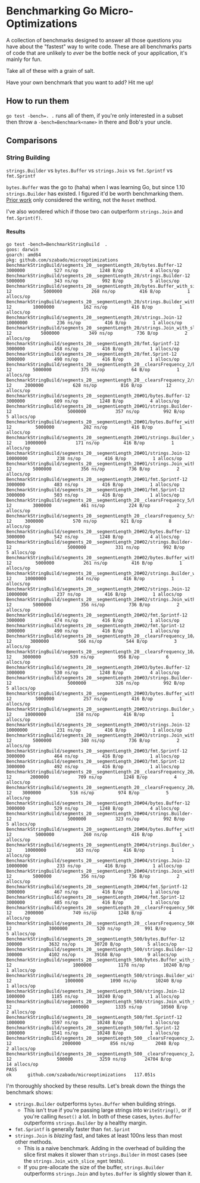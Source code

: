 # Benchmarking Go Micro-Optimizations

A collection of benchmarks designed to answer all those questions you have about the "fastest" way to write code.
These are all benchmarks parts of code that are unlikely to _ever_ be the bottle neck of your application, it's mainly
for fun.

Take all of these with a grain of salt.

Have your own benchmark that you want to add? Hit me up!

## How to run them

`go test -bench=. .` runs all of them, if you're only interested in a subset then throw a `-bench=Benchmark<name>` in
there and Bob's your uncle.

## Comparisons

### String Building

`strings.Builder` vs `bytes.Buffer` vs `strings.Join` vs `fmt.Sprintf` vs `fmt.Sprintf`

`bytes.Buffer` was the go to (haha) when I was learning Go, but since 1.10 `strings.Builder` has existed. I figured
it'd be worth benchmarking them. [Prior work](https://medium.com/@felipedutratine/string-concatenation-in-golang-since-1-10-bytes-buffer-vs-strings-builder-2b3081848c45)
only considered the writing, not the `Reset` method.

I've also wondered which if those two can outperform `strings.Join` and `fmt.Sprint(f)`.

#### Results

```
go test -bench=BenchmarkStringBuild  .
goos: darwin
goarch: amd64
pkg: github.com/szabado/microoptimizations
BenchmarkStringBuild/segments_20__segmentLength_20/bytes.Buffer-12         	 3000000	       527 ns/op	    1248 B/op	       4 allocs/op
BenchmarkStringBuild/segments_20__segmentLength_20/strings.Builder-12      	 5000000	       343 ns/op	     992 B/op	       5 allocs/op
BenchmarkStringBuild/segments_20__segmentLength_20/bytes.Buffer_with_size_mgmt-12         	 5000000	       268 ns/op	     416 B/op	       1 allocs/op
BenchmarkStringBuild/segments_20__segmentLength_20/strings.Builder_with_size_mgmt-12      	10000000	       162 ns/op	     416 B/op	       1 allocs/op
BenchmarkStringBuild/segments_20__segmentLength_20/strings.Join-12                        	10000000	       236 ns/op	     416 B/op	       1 allocs/op
BenchmarkStringBuild/segments_20__segmentLength_20/strings.Join_with_slice_mgmt-12        	 5000000	       349 ns/op	     736 B/op	       2 allocs/op
BenchmarkStringBuild/segments_20__segmentLength_20/fmt.Sprintf-12                         	 3000000	       458 ns/op	     416 B/op	       1 allocs/op
BenchmarkStringBuild/segments_20__segmentLength_20/fmt.Sprint-12                          	 3000000	       490 ns/op	     416 B/op	       1 allocs/op
BenchmarkStringBuild/segments_20__segmentLength_20__clearsFrequency_2/bytes.Buffer-12     	 5000000	       375 ns/op	      64 B/op	       1 allocs/op
BenchmarkStringBuild/segments_20__segmentLength_20__clearsFrequency_2/strings.Builder-12  	 2000000	       628 ns/op	     816 B/op	      12 allocs/op
BenchmarkStringBuild/segments_20__segmentLength_20#01/bytes.Buffer-12                     	 3000000	       609 ns/op	    1248 B/op	       4 allocs/op
BenchmarkStringBuild/segments_20__segmentLength_20#01/strings.Builder-12                  	 5000000	       357 ns/op	     992 B/op	       5 allocs/op
BenchmarkStringBuild/segments_20__segmentLength_20#01/bytes.Buffer_with_size_mgmt-12      	 5000000	       282 ns/op	     416 B/op	       1 allocs/op
BenchmarkStringBuild/segments_20__segmentLength_20#01/strings.Builder_with_size_mgmt-12   	10000000	       171 ns/op	     416 B/op	       1 allocs/op
BenchmarkStringBuild/segments_20__segmentLength_20#01/strings.Join-12                     	10000000	       238 ns/op	     416 B/op	       1 allocs/op
BenchmarkStringBuild/segments_20__segmentLength_20#01/strings.Join_with_slice_mgmt-12     	 5000000	       356 ns/op	     736 B/op	       2 allocs/op
BenchmarkStringBuild/segments_20__segmentLength_20#01/fmt.Sprintf-12                      	 3000000	       483 ns/op	     416 B/op	       1 allocs/op
BenchmarkStringBuild/segments_20__segmentLength_20#01/fmt.Sprint-12                       	 3000000	       503 ns/op	     416 B/op	       1 allocs/op
BenchmarkStringBuild/segments_20__segmentLength_20__clearsFrequency_5/bytes.Buffer-12     	 3000000	       461 ns/op	     224 B/op	       2 allocs/op
BenchmarkStringBuild/segments_20__segmentLength_20__clearsFrequency_5/strings.Builder-12  	 3000000	       570 ns/op	     921 B/op	       8 allocs/op
BenchmarkStringBuild/segments_20__segmentLength_20#02/bytes.Buffer-12                     	 3000000	       542 ns/op	    1248 B/op	       4 allocs/op
BenchmarkStringBuild/segments_20__segmentLength_20#02/strings.Builder-12                  	 5000000	       331 ns/op	     992 B/op	       5 allocs/op
BenchmarkStringBuild/segments_20__segmentLength_20#02/bytes.Buffer_with_size_mgmt-12      	 5000000	       261 ns/op	     416 B/op	       1 allocs/op
BenchmarkStringBuild/segments_20__segmentLength_20#02/strings.Builder_with_size_mgmt-12   	10000000	       164 ns/op	     416 B/op	       1 allocs/op
BenchmarkStringBuild/segments_20__segmentLength_20#02/strings.Join-12                     	10000000	       237 ns/op	     416 B/op	       1 allocs/op
BenchmarkStringBuild/segments_20__segmentLength_20#02/strings.Join_with_slice_mgmt-12     	 5000000	       356 ns/op	     736 B/op	       2 allocs/op
BenchmarkStringBuild/segments_20__segmentLength_20#02/fmt.Sprintf-12                      	 3000000	       474 ns/op	     416 B/op	       1 allocs/op
BenchmarkStringBuild/segments_20__segmentLength_20#02/fmt.Sprint-12                       	 3000000	       490 ns/op	     416 B/op	       1 allocs/op
BenchmarkStringBuild/segments_20__segmentLength_20__clearsFrequency_10/bytes.Buffer-12    	 3000000	       566 ns/op	     544 B/op	       3 allocs/op
BenchmarkStringBuild/segments_20__segmentLength_20__clearsFrequency_10/strings.Builder-12 	 3000000	       539 ns/op	     956 B/op	       6 allocs/op
BenchmarkStringBuild/segments_20__segmentLength_20#03/bytes.Buffer-12                     	 3000000	       530 ns/op	    1248 B/op	       4 allocs/op
BenchmarkStringBuild/segments_20__segmentLength_20#03/strings.Builder-12                  	 5000000	       326 ns/op	     992 B/op	       5 allocs/op
BenchmarkStringBuild/segments_20__segmentLength_20#03/bytes.Buffer_with_size_mgmt-12      	 5000000	       257 ns/op	     416 B/op	       1 allocs/op
BenchmarkStringBuild/segments_20__segmentLength_20#03/strings.Builder_with_size_mgmt-12   	10000000	       158 ns/op	     416 B/op	       1 allocs/op
BenchmarkStringBuild/segments_20__segmentLength_20#03/strings.Join-12                     	10000000	       231 ns/op	     416 B/op	       1 allocs/op
BenchmarkStringBuild/segments_20__segmentLength_20#03/strings.Join_with_slice_mgmt-12     	 5000000	       340 ns/op	     736 B/op	       2 allocs/op
BenchmarkStringBuild/segments_20__segmentLength_20#03/fmt.Sprintf-12                      	 3000000	       464 ns/op	     416 B/op	       1 allocs/op
BenchmarkStringBuild/segments_20__segmentLength_20#03/fmt.Sprint-12                       	 3000000	       492 ns/op	     416 B/op	       1 allocs/op
BenchmarkStringBuild/segments_20__segmentLength_20__clearsFrequency_20/bytes.Buffer-12    	 2000000	       709 ns/op	    1248 B/op	       4 allocs/op
BenchmarkStringBuild/segments_20__segmentLength_20__clearsFrequency_20/strings.Builder-12 	 3000000	       516 ns/op	     974 B/op	       5 allocs/op
BenchmarkStringBuild/segments_20__segmentLength_20#04/bytes.Buffer-12                     	 3000000	       529 ns/op	    1248 B/op	       4 allocs/op
BenchmarkStringBuild/segments_20__segmentLength_20#04/strings.Builder-12                  	 5000000	       323 ns/op	     992 B/op	       5 allocs/op
BenchmarkStringBuild/segments_20__segmentLength_20#04/bytes.Buffer_with_size_mgmt-12      	 5000000	       260 ns/op	     416 B/op	       1 allocs/op
BenchmarkStringBuild/segments_20__segmentLength_20#04/strings.Builder_with_size_mgmt-12   	10000000	       163 ns/op	     416 B/op	       1 allocs/op
BenchmarkStringBuild/segments_20__segmentLength_20#04/strings.Join-12                     	10000000	       233 ns/op	     416 B/op	       1 allocs/op
BenchmarkStringBuild/segments_20__segmentLength_20#04/strings.Join_with_slice_mgmt-12     	 5000000	       356 ns/op	     736 B/op	       2 allocs/op
BenchmarkStringBuild/segments_20__segmentLength_20#04/fmt.Sprintf-12                      	 3000000	       467 ns/op	     416 B/op	       1 allocs/op
BenchmarkStringBuild/segments_20__segmentLength_20#04/fmt.Sprint-12                       	 3000000	       485 ns/op	     416 B/op	       1 allocs/op
BenchmarkStringBuild/segments_20__segmentLength_20__clearsFrequency_5000/bytes.Buffer-12  	 2000000	       749 ns/op	    1248 B/op	       4 allocs/op
BenchmarkStringBuild/segments_20__segmentLength_20__clearsFrequency_5000/strings.Builder-12         	 3000000	       520 ns/op	     991 B/op	       5 allocs/op
BenchmarkStringBuild/segments_20__segmentLength_500/bytes.Buffer-12                                 	  300000	      3632 ns/op	   30720 B/op	       5 allocs/op
BenchmarkStringBuild/segments_20__segmentLength_500/strings.Builder-12                              	  300000	      4102 ns/op	   39168 B/op	       9 allocs/op
BenchmarkStringBuild/segments_20__segmentLength_500/bytes.Buffer_with_size_mgmt-12                  	 1000000	      1178 ns/op	   10240 B/op	       1 allocs/op
BenchmarkStringBuild/segments_20__segmentLength_500/strings.Builder_with_size_mgmt-12               	 1000000	      1090 ns/op	   10240 B/op	       1 allocs/op
BenchmarkStringBuild/segments_20__segmentLength_500/strings.Join-12                                 	 1000000	      1185 ns/op	   10240 B/op	       1 allocs/op
BenchmarkStringBuild/segments_20__segmentLength_500/strings.Join_with_slice_mgmt-12                 	 1000000	      1335 ns/op	   10560 B/op	       2 allocs/op
BenchmarkStringBuild/segments_20__segmentLength_500/fmt.Sprintf-12                                  	 1000000	      1597 ns/op	   10248 B/op	       1 allocs/op
BenchmarkStringBuild/segments_20__segmentLength_500/fmt.Sprint-12                                   	 1000000	      1541 ns/op	   10248 B/op	       1 allocs/op
BenchmarkStringBuild/segments_20__segmentLength_500__clearsFrequency_2/bytes.Buffer-12              	 2000000	       856 ns/op	    2048 B/op	       2 allocs/op
BenchmarkStringBuild/segments_20__segmentLength_500__clearsFrequency_2/strings.Builder-12           	  500000	      3259 ns/op	   24704 B/op	      14 allocs/op
PASS
ok  	github.com/szabado/microoptimizations	117.051s
```

I'm thoroughly shocked by these results. Let's break down the things the benchmark shows:
- `strings.Builder` outperforms `bytes.Buffer` when building strings.
    - This isn't true if you're passing large strings into `WriteString()`, or if you're calling `Reset()` a lot. In
    both of these cases, `bytes.Buffer` outperforms `strings.Builder` by a healthy margin.
- `fmt.Sprintf` is generally faster than `fmt.Sprint`
- `strings.Join` is _blazing_ fast, and takes at least 100ns less than most other methods.
    - This is a naive benchmark. Adding in the overhead of building the slice first makes it slower than 
    `strings.Builder` in most cases (see the `strings.Join_with_slice_mgmt` tests).
    - If you pre-allocate the size of the buffer, `strings.Builder` outperforms `strings.Join` and `bytes.Buffer`
    is slightly slower than it.
